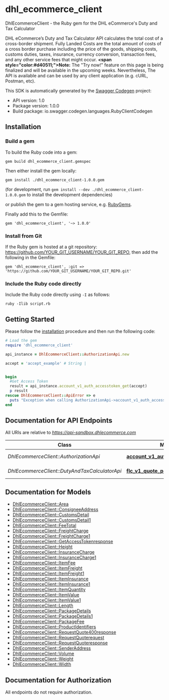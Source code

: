 # dhl_ecommerce_client

DhlEcommerceClient - the Ruby gem for the DHL eCommerce&#39;s Duty and Tax Calculator

DHL eCommerce’s Duty and Tax Calculator API calculates the total cost of a cross-border shipment. Fully Landed Costs are the total amount of costs of a cross border purchase including the price of the goods, shipping costs, customs duties, taxes, insurance, currency conversion, transaction fees, and any other service fees that might occur.  <strong><span style=\"color:#d40511;\">Note:</span></strong> The \"Try now!\" feature on this page is being finalized and will be available in the upcoming weeks. Nevertheless, The API is available and can be used by any client application (e.g. cURL, Postman, etc).

This SDK is automatically generated by the [Swagger Codegen](https://github.com/swagger-api/swagger-codegen) project:

- API version: 1.0
- Package version: 1.0.0
- Build package: io.swagger.codegen.languages.RubyClientCodegen

## Installation

### Build a gem

To build the Ruby code into a gem:

```shell
gem build dhl_ecommerce_client.gemspec
```

Then either install the gem locally:

```shell
gem install ./dhl_ecommerce_client-1.0.0.gem
```
(for development, run `gem install --dev ./dhl_ecommerce_client-1.0.0.gem` to install the development dependencies)

or publish the gem to a gem hosting service, e.g. [RubyGems](https://rubygems.org/).

Finally add this to the Gemfile:

    gem 'dhl_ecommerce_client', '~> 1.0.0'

### Install from Git

If the Ruby gem is hosted at a git repository: https://github.com/YOUR_GIT_USERNAME/YOUR_GIT_REPO, then add the following in the Gemfile:

    gem 'dhl_ecommerce_client', :git => 'https://github.com/YOUR_GIT_USERNAME/YOUR_GIT_REPO.git'

### Include the Ruby code directly

Include the Ruby code directly using `-I` as follows:

```shell
ruby -Ilib script.rb
```

## Getting Started

Please follow the [installation](#installation) procedure and then run the following code:
```ruby
# Load the gem
require 'dhl_ecommerce_client'

api_instance = DhlEcommerceClient::AuthorizationApi.new

accept = 'accept_example' # String |


begin
  #Get Access Token
  result = api_instance.account_v1_auth_accesstoken_get(accept)
  p result
rescue DhlEcommerceClient::ApiError => e
  puts "Exception when calling AuthorizationApi->account_v1_auth_accesstoken_get: #{e}"
end

```

## Documentation for API Endpoints

All URIs are relative to *https://api-sandbox.dhlecommerce.com*

Class | Method | HTTP request | Description
------------ | ------------- | ------------- | -------------
*DhlEcommerceClient::AuthorizationApi* | [**account_v1_auth_accesstoken_get**](docs/AuthorizationApi.md#account_v1_auth_accesstoken_get) | **GET** /account/v1/auth/accesstoken | Get Access Token
*DhlEcommerceClient::DutyAndTaxCalculatorApi* | [**flc_v1_quote_post**](docs/DutyAndTaxCalculatorApi.md#flc_v1_quote_post) | **POST** /flc/v1/quote | Request Quote


## Documentation for Models

 - [DhlEcommerceClient::Area](docs/Area.md)
 - [DhlEcommerceClient::ConsigneeAddress](docs/ConsigneeAddress.md)
 - [DhlEcommerceClient::CustomsDetail](docs/CustomsDetail.md)
 - [DhlEcommerceClient::CustomsDetail1](docs/CustomsDetail1.md)
 - [DhlEcommerceClient::FeeTotal](docs/FeeTotal.md)
 - [DhlEcommerceClient::FreightCharge](docs/FreightCharge.md)
 - [DhlEcommerceClient::FreightCharge1](docs/FreightCharge1.md)
 - [DhlEcommerceClient::GetAccessTokenresponse](docs/GetAccessTokenresponse.md)
 - [DhlEcommerceClient::Height](docs/Height.md)
 - [DhlEcommerceClient::InsuranceCharge](docs/InsuranceCharge.md)
 - [DhlEcommerceClient::InsuranceCharge1](docs/InsuranceCharge1.md)
 - [DhlEcommerceClient::ItemFee](docs/ItemFee.md)
 - [DhlEcommerceClient::ItemFreight](docs/ItemFreight.md)
 - [DhlEcommerceClient::ItemFreight1](docs/ItemFreight1.md)
 - [DhlEcommerceClient::ItemInsurance](docs/ItemInsurance.md)
 - [DhlEcommerceClient::ItemInsurance1](docs/ItemInsurance1.md)
 - [DhlEcommerceClient::ItemQuantity](docs/ItemQuantity.md)
 - [DhlEcommerceClient::ItemValue](docs/ItemValue.md)
 - [DhlEcommerceClient::ItemValue1](docs/ItemValue1.md)
 - [DhlEcommerceClient::Length](docs/Length.md)
 - [DhlEcommerceClient::PackageDetails](docs/PackageDetails.md)
 - [DhlEcommerceClient::PackageDetails1](docs/PackageDetails1.md)
 - [DhlEcommerceClient::PackageFee](docs/PackageFee.md)
 - [DhlEcommerceClient::ProductIdentifiers](docs/ProductIdentifiers.md)
 - [DhlEcommerceClient::RequestQuote400response](docs/RequestQuote400response.md)
 - [DhlEcommerceClient::RequestQuoterequest](docs/RequestQuoterequest.md)
 - [DhlEcommerceClient::RequestQuoteresponse](docs/RequestQuoteresponse.md)
 - [DhlEcommerceClient::SenderAddress](docs/SenderAddress.md)
 - [DhlEcommerceClient::Volume](docs/Volume.md)
 - [DhlEcommerceClient::Weight](docs/Weight.md)
 - [DhlEcommerceClient::Width](docs/Width.md)


## Documentation for Authorization

 All endpoints do not require authorization.

